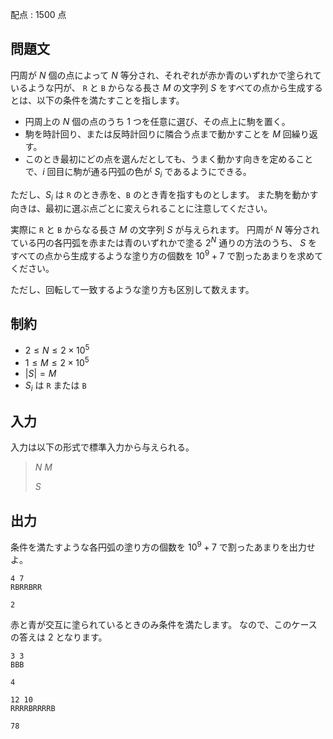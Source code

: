 配点 : $1500$ 点

## 問題文

円周が $N$ 個の点によって $N$ 等分され、それぞれが赤か青のいずれかで塗られているような円が、
`R` と `B` からなる長さ $M$ の文字列 $S$ をすべての点から生成するとは、以下の条件を満たすことを指します。

- 円周上の $N$ 個の点のうち $1$ つを任意に選び、その点上に駒を置く。
- 駒を時計回り、または反時計回りに隣合う点まで動かすことを $M$ 回繰り返す。
- このとき最初にどの点を選んだとしても、うまく動かす向きを定めることで、$i$ 回目に駒が通る円弧の色が $S_i$ であるようにできる。

ただし、$S_i$ は `R` のとき赤を、`B` のとき青を指すものとします。
また駒を動かす向きは、最初に選ぶ点ごとに変えられることに注意してください。

実際に `R` と `B` からなる長さ $M$ の文字列 $S$ が与えられます。
円周が $N$ 等分されている円の各円弧を赤または青のいずれかで塗る $2^N$ 通りの方法のうち、
$S$ をすべての点から生成するような塗り方の個数を $10^9+7$ で割ったあまりを求めてください。

ただし、回転して一致するような塗り方も区別して数えます。

## 制約

- $2 \leq N \leq 2 \times 10^5$
- $1 \leq M \leq 2 \times 10^5$
- $|S|=M$
- $S_i$ は `R` または `B`

## 入力

入力は以下の形式で標準入力から与えられる。

> $N$ $M$
> 
> $S$

## 出力

条件を満たすような各円弧の塗り方の個数を $10^9+7$ で割ったあまりを出力せよ。

```input1
4 7
RBRRBRR
```

```output1
2
```

赤と青が交互に塗られているときのみ条件を満たします。
なので、このケースの答えは $2$ となります。

```input2
3 3
BBB
```

```output2
4
```

```input3
12 10
RRRRBRRRRB
```

```output3
78
```
